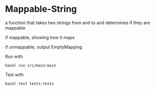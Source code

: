 # Mappable-String
a function that takes two strings ​from​ and ​to​ and determines if they are mappable

if mappable, showing how it maps

if unmappable, output EmptyMapping

Run with
```
bazel run src/main:main
```

Test with
```
bazel test tests:tests
```
